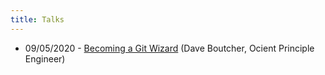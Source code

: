 ```yaml
---
title: Talks  
---
```


- 09/05/2020 - [Becoming a Git Wizard](\assets\presentations\git.pdf) (Dave Boutcher, Ocient Principle Engineer)

